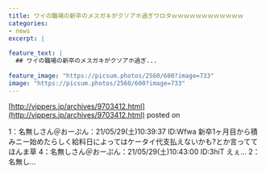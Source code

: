 ```yaml
---
title: ワイの職場の新卒のメスガキがクソアホ過ぎワロタｗｗｗｗｗｗｗｗｗｗｗｗ
categories:
- news
excerpt: |
  
feature_text: |
  ## ワイの職場の新卒のメスガキがクソアホ過ぎ...
  
feature_image: "https://picsum.photos/2560/600?image=733"
image: "https://picsum.photos/2560/600?image=733"
---
```


[http://vippers.jp/archives/9703412.html](http://vippers.jp/archives/9703412.html)
posted on 

<!--more-->

1：名無しさん＠おーぷん：21/05/29(土)10:39:37 ID:Wfwa 新卒1ヶ月目から積みニー始めたらしく給料日によってはケータイ代支払えないかも?とか言っててほんま草 4：名無しさん＠おーぷん：21/05/29(土)10:43:00 ID:3hiT えぇ... 2：名無し...
